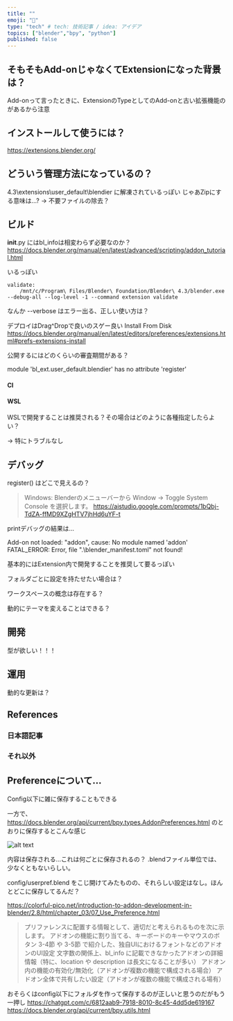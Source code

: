 ```yaml
---
title: ""
emoji: "💙"
type: "tech" # tech: 技術記事 / idea: アイデア
topics: ["blender","bpy", "python"]
published: false
---
```



## そもそもAdd-onじゃなくてExtensionになった背景は？

Add-onって言ったときに、ExtensionのTypeとしてのAdd-onと古い拡張機能のがあるから注意

## インストールして使うには？


https://extensions.blender.org/

## どういう管理方法になっているの？

4.3\extensions\user_default\blendier  に解凍されているっぽい
じゃあZipにする意味は...? → 不要ファイルの除去？

## ビルド

__init__.py にはbl_infoは相変わらず必要なのか？
https://docs.blender.org/manual/en/latest/advanced/scripting/addon_tutorial.html

いるっぽい

```
validate:
	/mnt/c/Program\ Files/Blender\ Foundation/Blender\ 4.3/blender.exe --debug-all --log-level -1 --command extension validate
```

なんか --verbose はエラー出る、正しい使い方は？

デプロイはDrag^Dropで良いのスゲー良い Install From Disk
https://docs.blender.org/manual/en/latest/editors/preferences/extensions.html#prefs-extensions-install

公開するにはどのくらいの審査期間がある？

module 'bl_ext.user_default.blendier' has no attribute 'register'

#### CI



#### WSL

WSLで開発することは推奨される？その場合はどのように各種指定したらよい？

→ 特にトラブルなし


## デバッグ

register() はどこで見えるの？

> Windows: Blenderのメニューバーから Window -> Toggle System Console を選択します。
https://aistudio.google.com/prompts/1bQbj-TdZA-ffMD9XZgHTV7jhHd6uYF-t

printデバッグの結果は...

Add-on not loaded: "addon", cause: No module named 'addon'
FATAL_ERROR: Error, file ".\blender_manifest.toml" not found!

基本的にはExtension内で開発することを推奨して要るっぽい

フォルダごとに設定を持たせたい場合は？

ワークスペースの概念は存在する？

動的にテーマを変えることはできる？

## 開発

型が欲しい！！！

## 運用

動的な更新は？

## References

### 日本語記事


### それ以外


## Preferenceについて...

Config以下に雑に保存することもできる


一方で、https://docs.blender.org/api/current/bpy.types.AddonPreferences.html のとおりに保存するとこんな感じ

![alt text](image.png)

内容は保存される...これは何ごとに保存されるの？
.blendファイル単位では、少なくともないらしい。

config/userpref.blend をこじ開けてみたものの、それらしい設定はなし。ほんとどこに保存してるんだ？

https://colorful-pico.net/introduction-to-addon-development-in-blender/2.8/html/chapter_03/07_Use_Preference.html
> プリファレンスに配置する情報として、適切だと考えられるものを次に示します。
アドオンの機能に割り当てる、キーボードのキーやマウスのボタン
3-4節 や 3-5節 で紹介した、独自UIにおけるフォントなどのアドオンのUI設定
文字数の関係上、bl_info に記載できなかったアドオンの詳細情報（特に、location や description は長文になることが多い）
アドオン内の機能の有効化/無効化（アドオンが複数の機能で構成される場合）
アドオン全体で共有したい設定（アドオンが複数の機能で構成される場有）

おそらくはconfig以下にフォルダを作って保存するのが正しいと思うのだがもう一押し
https://chatgpt.com/c/6812aab9-7918-8010-8c45-4dd5de619167
https://docs.blender.org/api/current/bpy.utils.html
